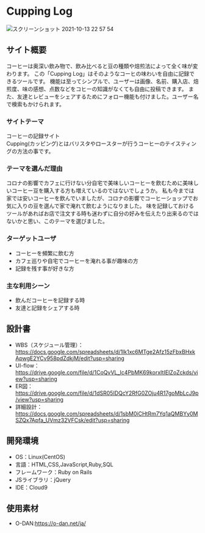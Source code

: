 # Cupping Log
![スクリーンショット 2021-10-13 22 57 54](https://user-images.githubusercontent.com/81724226/137147807-6e6fc80e-a7e6-4678-9d08-fb8de67bf71d.png)

## サイト概要
コーヒーは奥深い飲み物で、飲み比べると豆の種類や焙煎法によって全く味が変わります。
この「Cupping Log」はそのようなコーヒの味わいを自由に記録できるツールです。
機能は至ってシンプルで、ユーザーは画像、名前、購入店、焙煎度、味の感想、点数などをコヒーの知識がなくても自由に投稿できます。
また、友達とレビューをシェアするためにフォロー機能も付けました。ユーザー名で検索もかけられます。

### サイトテーマ
コーヒーの記録サイト  
Cupping(カッピング)とはバリスタやロースターが行うコーヒーのテイスティングの方法の事です。

### テーマを選んだ理由
コロナの影響でカフェに行けない分自宅で美味しいコーヒーを飲むために美味しいコーヒー豆を購入する方も増えているのではないでしょうか。
私も今までは家では安いコーヒーを飲んでいましたが、コロナの影響でコーヒーショップでお気に入りの豆を選んで家で淹れて飲むようになりました。
味を記録しておけるツールがあればお店で注文する時も迷わずに自分の好みを伝えたり出来るのではないかと思い、このテーマを選びました。


### ターゲットユーザ
- コーヒーを頻繁に飲む方
- カフェ巡りや自宅でコーヒーを淹れる事が趣味の方
- 記録を残す事が好きな方

### 主な利用シーン
- 飲んだコーヒーを記録する時
- 友達と記録をシェアする時

## 設計書
- WBS（スケジュール管理）：https://docs.google.com/spreadsheets/d/1lk1xc6MTge2Afz15zFbxBHxkApwgE2YCv958pdZdkjM/edit?usp=sharing
- UI-flow：https://drive.google.com/file/d/1CoQvVL_lc4PbMK69korxItIEIZoZckds/view?usp=sharing
- ER図：https://drive.google.com/file/d/1dSR05IDQcY2RfG0ZOju4R17goMbLcJ9p/view?usp=sharing
- 詳細設計：https://docs.google.com/spreadsheets/d/1sbM0iCHtRm7Yq1aQMBYy0MSZQx7Apfa_UVmz32VFCsk/edit?usp=sharing

## 開発環境
- OS：Linux(CentOS)
- 言語：HTML,CSS,JavaScript,Ruby,SQL
- フレームワーク：Ruby on Rails
- JSライブラリ：jQuery
- IDE：Cloud9

## 使用素材
- O-DAN:https://o-dan.net/ja/
